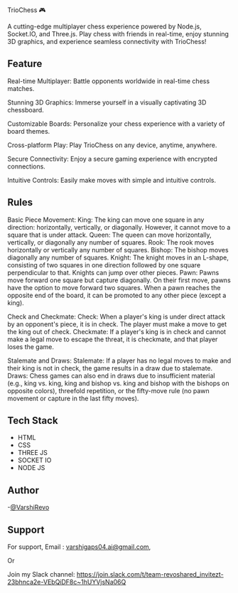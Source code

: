 
TrioChess 🎮

A cutting-edge multiplayer chess experience powered by Node.js, Socket.IO, and Three.js. Play chess with friends in real-time, enjoy stunning 3D graphics, and experience seamless connectivity with TrioChess!

## Feature 

Real-time Multiplayer: Battle opponents worldwide in real-time chess matches.

Stunning 3D Graphics: Immerse yourself in a visually captivating 3D chessboard.

Customizable Boards: Personalize your chess experience with a variety of board themes.

Cross-platform Play: Play TrioChess on any device, anytime, anywhere.

Secure Connectivity: Enjoy a secure gaming experience with encrypted connections.

Intuitive Controls: Easily make moves with simple and intuitive controls.

## Rules
  Basic Piece Movement:
    King: The king can move one square in any direction: horizontally, vertically, or diagonally. However, it cannot move to a square that is under attack.
    Queen: The queen can move horizontally, vertically, or diagonally any number of squares.
    Rook: The rook moves horizontally or vertically any number of squares.
    Bishop: The bishop moves diagonally any number of squares.
    Knight: The knight moves in an L-shape, consisting of two squares in one direction followed by one square perpendicular to that. Knights can jump over other pieces.
    Pawn: Pawns move forward one square but capture diagonally. On their first move, pawns have the option to move forward two squares. When a pawn reaches the opposite end of the board, it can be promoted to any other piece (except a king).

  Check and Checkmate:
    Check: When a player's king is under direct attack by an opponent's piece, it is in check. The player must make a move to get the king out of check.
    Checkmate: If a player's king is in check and cannot make a legal move to escape the threat, it is checkmate, and that player loses the game.

  Stalemate and Draws:
    Stalemate: If a player has no legal moves to make and their king is not in check, the game results in a draw due to stalemate.
    Draws: Chess games can also end in draws due to insufficient material (e.g., king vs. king, king and bishop vs. king and bishop with the bishops on opposite colors), threefold repetition, or the fifty-move rule (no pawn movement or capture in the last fifty moves).

## Tech Stack

- HTML
- CSS
- THREE JS 
- SOCKET IO 
- NODE JS 

## Author

-[@VarshiRevo](https://github.com/VarshiRevo/VarshiRevo)


## Support

For support,
Email : varshigaps04.ai@gmail.com,

Or

Join my Slack channel:
https://join.slack.com/t/team-revoshared_invitezt-23bhnca2e-VEbQiDF8c~1hUYVjsNa06Q
